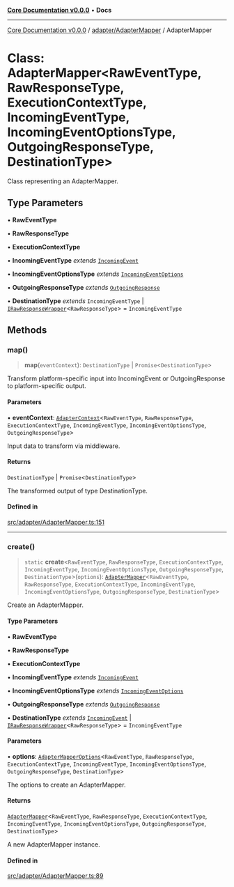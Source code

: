 [**Core Documentation v0.0.0**](../../../README.md) • **Docs**

***

[Core Documentation v0.0.0](../../../modules.md) / [adapter/AdapterMapper](../README.md) / AdapterMapper

# Class: AdapterMapper\<RawEventType, RawResponseType, ExecutionContextType, IncomingEventType, IncomingEventOptionsType, OutgoingResponseType, DestinationType\>

Class representing an AdapterMapper.

## Type Parameters

• **RawEventType**

• **RawResponseType**

• **ExecutionContextType**

• **IncomingEventType** *extends* [`IncomingEvent`](../../../events/IncomingEvent/classes/IncomingEvent.md)

• **IncomingEventOptionsType** *extends* [`IncomingEventOptions`](../../../events/IncomingEvent/interfaces/IncomingEventOptions.md)

• **OutgoingResponseType** *extends* [`OutgoingResponse`](../../../events/OutgoingResponse/classes/OutgoingResponse.md)

• **DestinationType** *extends* `IncomingEventType` \| [`IRawResponseWrapper`](../../../definitions/interfaces/IRawResponseWrapper.md)\<`RawResponseType`\> = `IncomingEventType`

## Methods

### map()

> **map**(`eventContext`): `DestinationType` \| `Promise`\<`DestinationType`\>

Transform platform-specific input into IncomingEvent
or OutgoingResponse to platform-specific output.

#### Parameters

• **eventContext**: [`AdapterContext`](../../../definitions/interfaces/AdapterContext.md)\<`RawEventType`, `RawResponseType`, `ExecutionContextType`, `IncomingEventType`, `IncomingEventOptionsType`, `OutgoingResponseType`\>

Input data to transform via middleware.

#### Returns

`DestinationType` \| `Promise`\<`DestinationType`\>

The transformed output of type DestinationType.

#### Defined in

[src/adapter/AdapterMapper.ts:151](https://github.com/stonemjs/core/blob/be89f756f02a94c320588453a86b3e95bc4e060f/src/adapter/AdapterMapper.ts#L151)

***

### create()

> `static` **create**\<`RawEventType`, `RawResponseType`, `ExecutionContextType`, `IncomingEventType`, `IncomingEventOptionsType`, `OutgoingResponseType`, `DestinationType`\>(`options`): [`AdapterMapper`](AdapterMapper.md)\<`RawEventType`, `RawResponseType`, `ExecutionContextType`, `IncomingEventType`, `IncomingEventOptionsType`, `OutgoingResponseType`, `DestinationType`\>

Create an AdapterMapper.

#### Type Parameters

• **RawEventType**

• **RawResponseType**

• **ExecutionContextType**

• **IncomingEventType** *extends* [`IncomingEvent`](../../../events/IncomingEvent/classes/IncomingEvent.md)

• **IncomingEventOptionsType** *extends* [`IncomingEventOptions`](../../../events/IncomingEvent/interfaces/IncomingEventOptions.md)

• **OutgoingResponseType** *extends* [`OutgoingResponse`](../../../events/OutgoingResponse/classes/OutgoingResponse.md)

• **DestinationType** *extends* [`IncomingEvent`](../../../events/IncomingEvent/classes/IncomingEvent.md) \| [`IRawResponseWrapper`](../../../definitions/interfaces/IRawResponseWrapper.md)\<`RawResponseType`\> = `IncomingEventType`

#### Parameters

• **options**: [`AdapterMapperOptions`](../interfaces/AdapterMapperOptions.md)\<`RawEventType`, `RawResponseType`, `ExecutionContextType`, `IncomingEventType`, `IncomingEventOptionsType`, `OutgoingResponseType`, `DestinationType`\>

The options to create an AdapterMapper.

#### Returns

[`AdapterMapper`](AdapterMapper.md)\<`RawEventType`, `RawResponseType`, `ExecutionContextType`, `IncomingEventType`, `IncomingEventOptionsType`, `OutgoingResponseType`, `DestinationType`\>

A new AdapterMapper instance.

#### Defined in

[src/adapter/AdapterMapper.ts:89](https://github.com/stonemjs/core/blob/be89f756f02a94c320588453a86b3e95bc4e060f/src/adapter/AdapterMapper.ts#L89)
